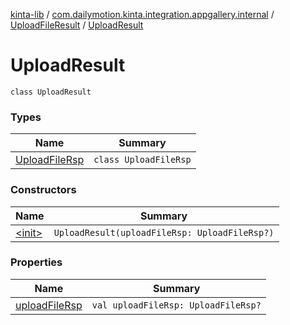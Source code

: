 [kinta-lib](../../../index.md) / [com.dailymotion.kinta.integration.appgallery.internal](../../index.md) / [UploadFileResult](../index.md) / [UploadResult](./index.md)

# UploadResult

`class UploadResult`

### Types

| Name | Summary |
|---|---|
| [UploadFileRsp](-upload-file-rsp/index.md) | `class UploadFileRsp` |

### Constructors

| Name | Summary |
|---|---|
| [&lt;init&gt;](-init-.md) | `UploadResult(uploadFileRsp: UploadFileRsp?)` |

### Properties

| Name | Summary |
|---|---|
| [uploadFileRsp](upload-file-rsp.md) | `val uploadFileRsp: UploadFileRsp?` |
